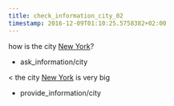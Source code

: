 ```yaml
---
title: check_information_city_02
timestamp: 2016-12-09T01:10:25.5758382+02:00
---
```


how is the city [New York](city)?
* ask_information/city

< the city [New York](city) is very big
* provide_information/city
